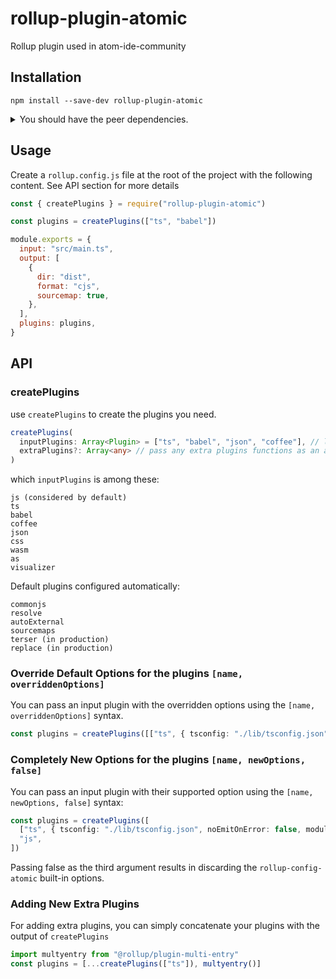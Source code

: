 # rollup-plugin-atomic

Rollup plugin used in atom-ide-community

## Installation

```
npm install --save-dev rollup-plugin-atomic
```

<details>
<summary> You should have the peer dependencies. </summary>

If using `npm`, the bundled Rollup, TypeScript, Babel, etc is hoisted automatically.

If using `pnpm`, either add the following to your `.npmrc` to hoist the prettier bundled with the config

```
public-hoist-pattern[]=*
```

Or install these yourself in your `devDependencies`.

```
pnpm install -save-dev rollup
pnpm install --save-dev @babel/core typescript coffeescript assemblyscript  # whichever you need
```

</details>

## Usage

Create a `rollup.config.js` file at the root of the project with the following content. See API section for more details

```js
const { createPlugins } = require("rollup-plugin-atomic")

const plugins = createPlugins(["ts", "babel"])

module.exports = {
  input: "src/main.ts",
  output: [
    {
      dir: "dist",
      format: "cjs",
      sourcemap: true,
    },
  ],
  plugins: plugins,
}
```

## API

### createPlugins

use `createPlugins` to create the plugins you need.

```ts
createPlugins(
  inputPlugins: Array<Plugin> = ["ts", "babel", "json", "coffee"], // languages/plugins you use
  extraPlugins?: Array<any>	// pass any extra plugins functions as an array like `[multientry()]`
)
```

which `inputPlugins` is among these:

```
js (considered by default)
ts
babel
coffee
json
css
wasm
as
visualizer
```

Default plugins configured automatically:

```
commonjs
resolve
autoExternal
sourcemaps
terser (in production)
replace (in production)
```

### Override Default Options for the plugins `[name, overriddenOptions]`

You can pass an input plugin with the overridden options using the `[name, overriddenOptions]` syntax.

```ts
const plugins = createPlugins([["ts", { tsconfig: "./lib/tsconfig.json" }], "js"])
```

### Completely New Options for the plugins `[name, newOptions, false]`

You can pass an input plugin with their supported option using the `[name, newOptions, false]` syntax:

```ts
const plugins = createPlugins([
  ["ts", { tsconfig: "./lib/tsconfig.json", noEmitOnError: false, module: "ESNext" }, false],
  "js",
])
```

Passing false as the third argument results in discarding the `rollup-config-atomic` built-in options.

### Adding New Extra Plugins

For adding extra plugins, you can simply concatenate your plugins with the output of `createPlugins`

```ts
import multyentry from "@rollup/plugin-multi-entry"
const plugins = [...createPlugins(["ts"]), multyentry()]
```

